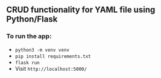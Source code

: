 ## CRUD functionality for YAML file using Python/Flask

### To run the app:

- `python3 -m venv venv`
- `pip install requirements.txt`
- `flask run`
- Visit `http://localhost:5000/`
